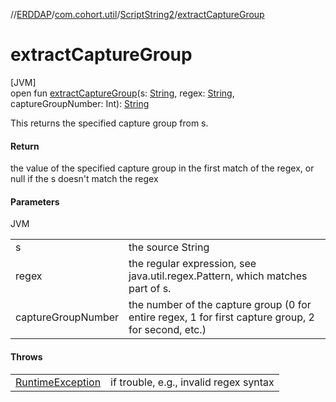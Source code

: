 //[ERDDAP](../../../index.md)/[com.cohort.util](../index.md)/[ScriptString2](index.md)/[extractCaptureGroup](extract-capture-group.md)

# extractCaptureGroup

[JVM]\
open fun [extractCaptureGroup](extract-capture-group.md)(s: [String](https://docs.oracle.com/en/java/javase/17/docs/api/java.base/java/lang/String.html), regex: [String](https://docs.oracle.com/en/java/javase/17/docs/api/java.base/java/lang/String.html), captureGroupNumber: Int): [String](https://docs.oracle.com/en/java/javase/17/docs/api/java.base/java/lang/String.html)

This returns the specified capture group from s.

#### Return

the value of the specified capture group in the first match of the regex, or null if the s doesn't match the regex

#### Parameters

JVM

| | |
|---|---|
| s | the source String |
| regex | the regular expression, see java.util.regex.Pattern, which matches part of s. |
| captureGroupNumber | the number of the capture group (0 for entire regex, 1 for first capture group, 2 for second, etc.) |

#### Throws

| | |
|---|---|
| [RuntimeException](https://docs.oracle.com/en/java/javase/17/docs/api/java.base/java/lang/RuntimeException.html) | if trouble, e.g., invalid regex syntax |